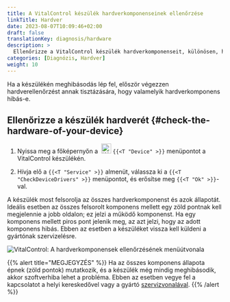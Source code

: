 ```yaml
---
title: A VitalControl készülék hardverkomponenseinek ellenőrzése
linkTitle: Hardver
date: 2023-08-07T10:09:46+02:00
draft: false
translationKey: diagnosis/hardware
description: >
  Ellenőrizze a VitalControl készülék hardverkomponenseit, különösen, ha hardverhibára gyanakszik.
categories: [Diagnózis, Hardver]
weight: 10
---
```

Ha a készülékén meghibásodás lép fel, először végezzen hardverellenőrzést annak tisztázására, hogy valamelyik hardverkomponens hibás-e.

## Ellenőrizze a készülék hardverét {#check-the-hardware-of-your-device}

1. Nyissa meg a főképernyőn a &nbsp;<img src="/icons/device.svg" width="23" align="bottom" alt="Készülék" /> `{{<T "Device" >}}` menüpontot a VitalControl készülékén.

1. Hívja elő a `{{<T "Service" >}}` almenüt, válassza ki a `{{<T "CheckDeviceDrivers" >}}` menüpontot, és erősítse meg `{{<T "Ok" >}}`-val.

A készülék most felsorolja az összes hardverkomponenst és azok állapotát. Ideális esetben az összes felsorolt komponens mellett egy zöld pontnak kell megjelennie a jobb oldalon; ez jelzi a működő komponenst. Ha egy komponens mellett piros pont jelenik meg, az azt jelzi, hogy az adott komponens hibás. Ebben az esetben a készüléket vissza kell küldeni a gyártónak szervizelésre.

   ![VitalControl: A hardverkomponensek ellenőrzésének menüútvonala](../images/device-check.png "Hardverellenőrzés")

{{% alert title="MEGJEGYZÉS" %}}
Ha az összes komponens állapota épnek (zöld pontok) mutatkozik, és a készülék még mindig meghibásodik, akkor szoftverhiba lehet a probléma. Ebben az esetben vegye fel a kapcsolatot a helyi kereskedővel vagy a gyártó [szervizvonalával](https://www.urbanonline.de/en/contact).
{{% /alert %}}
